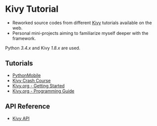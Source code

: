 Kivy Tutorial
=============

- Reworked source codes from different [Kivy](http://kivy.org/) tutorials available on the web.
- Personal mini-projects aiming to familiarize myself deeper with the framework.

Python _3.4.x_ and Kivy _1.8.x_ are used.

## Tutorials
- [PythonMobile](http://pythonmobile.blogspot.com/)
- [Kivy Crash Course](http://inclem.net/pages/kivy-crash-course/)
- [Kivy.org - Getting Started](http://kivy.org/docs/gettingstarted/)
- [Kivy.org - Programming Guide](http://kivy.org/docs/guide/basic.html)

## API Reference
- [Kivy API](http://kivy.org/docs/api-kivy.html)
